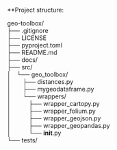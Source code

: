 **Project structure:

geo-toolbox/\
├── .gitignore\
├── LICENSE\
├── pyproject.toml\
├── README.md\
├── docs/\
├── src/\
│&emsp;└── geo_toolbox/\
│&emsp;&emsp;├── distances.py\
│&emsp;&emsp;├── mygeodataframe.py\
│&emsp;&emsp;└── wrappers/\
│&emsp;&emsp;&emsp;├── wrapper_cartopy.py\
│&emsp;&emsp;&emsp;├── wrapper_folium.py\
│&emsp;&emsp;&emsp;├── wrapper_geojson.py\
│&emsp;&emsp;&emsp;├── wrapper_geopandas.py\
│&emsp;&emsp;&emsp;└── __init__.py\
└── tests/
